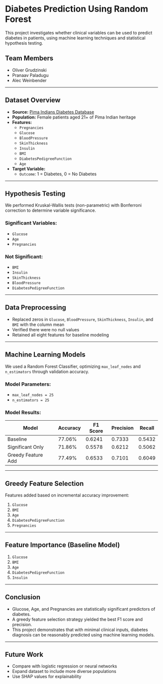 # Diabetes Prediction Using Random Forest

This project investigates whether clinical variables can be used to predict diabetes in patients, using machine learning techniques and statistical hypothesis testing.

## Team Members
- Oliver Grudzinski  
- Pranaav Paladugu  
- Alec Weinbender  

---

## Dataset Overview

- **Source:** [Pima Indians Diabetes Database](https://www.kaggle.com/datasets/uciml/pima-indians-diabetes-database)  
- **Population:** Female patients aged 21+ of Pima Indian heritage  
- **Features:**  
  - `Pregnancies`  
  - `Glucose`  
  - `BloodPressure`  
  - `SkinThickness`  
  - `Insulin`  
  - `BMI`  
  - `DiabetesPedigreeFunction`  
  - `Age`  
- **Target Variable:**  
  - `Outcome`: 1 = Diabetes, 0 = No Diabetes  

---

## Hypothesis Testing

We performed Kruskal-Wallis tests (non-parametric) with Bonferroni correction to determine variable significance.

### Significant Variables:
- `Glucose`  
- `Age`  
- `Pregnancies`  

### Not Significant:
- `BMI`  
- `Insulin`  
- `SkinThickness`  
- `BloodPressure`  
- `DiabetesPedigreeFunction`  

---

## Data Preprocessing

- Replaced zeros in `Glucose`, `BloodPressure`, `SkinThickness`, `Insulin`, and `BMI` with the column mean  
- Verified there were no null values  
- Retained all eight features for baseline modeling  

---

## Machine Learning Models

We used a Random Forest Classifier, optimizing `max_leaf_nodes` and `n_estimators` through validation accuracy.

### Model Parameters:
- `max_leaf_nodes = 25`  
- `n_estimators = 25`  

### Model Results:

| Model              | Accuracy | F1 Score | Precision | Recall |
|-------------------|----------|----------|-----------|--------|
| Baseline           | 77.06%   | 0.6241   | 0.7333    | 0.5432 |
| Significant Only   | 71.86%   | 0.5578   | 0.6212    | 0.5062 |
| Greedy Feature Add | 77.49%   | 0.6533   | 0.7101    | 0.6049 |

---

## Greedy Feature Selection

Features added based on incremental accuracy improvement:

1. `Glucose`  
2. `BMI`  
3. `Age`  
4. `DiabetesPedigreeFunction`  
5. `Pregnancies`  

---

## Feature Importance (Baseline Model)

1. `Glucose`  
2. `BMI`  
3. `Age`  
4. `DiabetesPedigreeFunction`  
5. `Insulin`  

---

## Conclusion

- Glucose, Age, and Pregnancies are statistically significant predictors of diabetes.
- A greedy feature selection strategy yielded the best F1 score and precision.
- This project demonstrates that with minimal clinical inputs, diabetes diagnosis can be reasonably predicted using machine learning models.

---

## Future Work

- Compare with logistic regression or neural networks  
- Expand dataset to include more diverse populations  
- Use SHAP values for explainability